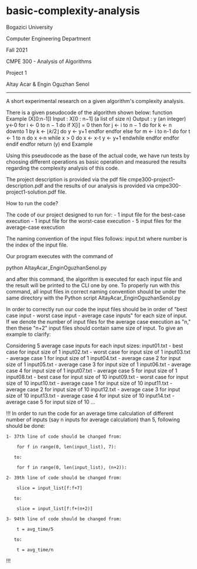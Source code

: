 # basic-complexity-analysis

Bogazici University

Computer Engineering Department

Fall 2021

CMPE 300 - Analysis of Algorithms

Project 1

Altay Acar & Engin Oguzhan Senol

***

A short experimental research on a given algorithm's complexity analysis.

There is a given pseudocode of the algorithm shown below:
function Example (X[0:n-1])
Input : X[0 : n−1] (a list of size n) Output : y (an integer)
y←0
for i ← 0 to n − 1 do
if X[i] = 0 then
for j ← i to n − 1 do
for k ← n downto 1 by k ← ⌊𝑘/2⌋ do y ← y+1
endfor endfor
else
for m ← i to n-1 do
for t ← 1 to n do x ←n
while x > 0 do x ← x-t
y ← y+1 endwhile
endfor endfor
endif endfor
return (y) end Example

Using this pseudocode as the base of the actual code, we have run tests by choosing different operations as basic operation and measured the results regarding the complexity analysis of this code.

The project description is provided via the pdf file cmpe300-project1-description.pdf and the results of our analysis is provided via cmpe300-project1-solution.pdf file.

How to run the code?

The code of our project designed to run for:
	- 1 input file for the best-case execution
	- 1 input file for the worst-case execution
	- 5 input files for the average-case execution

The naming convention of the input files follows:
input<number>.txt	where number is the index of the input file.

Our program executes with the command of

python AltayAcar_EnginOguzhanSenol.py

and after this command, the algorithm is executed for each input file and the result will be printed to the CLI one by one. To properly run with this command, all input files in correct naming convention should be under the same directory with the Python script AltayAcar_EnginOguzhanSenol.py

In order to correctly run our code the input files should be in order of "best case input - worst case input - average case inputs" for each size of input. If we denote the number of input files for the average case execution as "n," then these "n+2" input files should contain same size of input. To give an example to clarify:

Considering 5 average case inputs for each input sizes:
input01.txt - best case for input size of 1
input02.txt - worst case for input size of 1
input03.txt - average case 1 for input size of 1
input04.txt - average case 2 for input size of 1
input05.txt - average case 3 for input size of 1
input06.txt - average case 4 for input size of 1
input07.txt - average case 5 for input size of 1
input08.txt - best case for input size of 10
input09.txt - worst case for input size of 10
input10.txt - average case 1 for input size of 10
input11.txt - average case 2 for input size of 10
input12.txt - average case 3 for input size of 10
input13.txt - average case 4 for input size of 10
input14.txt - average case 5 for input size of 10
...

!!!
In order to run the code for an average time calculation of different number of inputs (say n inputs for average calculation) than 5, following should be done:

	1- 37th line of code should be changed from:

		for f in range(0, len(input_list), 7):

	   to:

	   	for f in range(0, len(input_list), (n+2)):

	2- 39th line of code should be changed from:

		slice = input_list[f:f+7]

	   to:

	   	slice = input_list[f:f+(n+2)]

	3- 94th line of code should be changed from:

		t = avg_time/5

	   to:

	   	t = avg_time/n
!!!


